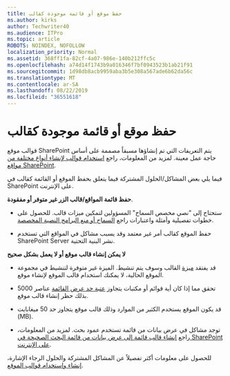 ```yaml
---
title: حفظ موقع أو قائمة موجودة كقالب
ms.author: kirks
author: Techwriter40
ms.audience: ITPro
ms.topic: article
ROBOTS: NOINDEX, NOFOLLOW
localization_priority: Normal
ms.assetid: 368ff1fa-82cf-4a07-986e-140b212ffc5c
ms.openlocfilehash: a74d14f1743b9a016346f7bf0943523b1ab21f91
ms.sourcegitcommit: 1d98db8acb9959aba3b5e308a567ade6b62da56c
ms.translationtype: MT
ms.contentlocale: ar-SA
ms.lasthandoff: 08/22/2019
ms.locfileid: "36551618"
---
```

# <a name="save-site-or-list-as-a-template"></a>حفظ موقع أو قائمة موجودة كقالب

قوالب موقع SharePoint يتم التعريفات التي تم إنشاؤها مسبقاً مصممة على أساس حاجة عمل معينة. لمزيد من المعلومات، راجع [استخدام قوالب لإنشاء أنواع مختلفة من مواقع SharePoint](https://support.office.com/article/using-templates-to-create-different-kinds-of-sharepoint-sites-449eccec-ff99-4cf3-b62e-dcfee37e8da4).

فيما يلي بعض المشاكل/الحلول المشتركة فيما يتعلق بحفظ الموقع أو القائمة كقالب في SharePoint على الإنترنت.

**حفظ قائمة المواقع/قالب الزر غير متوفر أو مفقودة**. 

- ستحتاج إلى "نصي مخصص السماح" المسؤولين لتمكين ميزات قالب. للحصول على خطوات تفصيلية وأمثلة واعتبارات راجع [السماح أو منع البرامج النصية المخصصة](https://docs.microsoft.com/sharepoint/allow-or-prevent-custom-script).


- حفظ الموقع كقالب أمر غير معتمد وقد يسبب مشاكل في المواقع التي تستخدم SharePoint Server نشر البنية التحتية.


**لا يمكن إنشاء قالب موقع أو لا يعمل بشكل صحيح**

- قد يفتقد [ميزة](https://social.technet.microsoft.com/wiki/contents/articles/14423.sharepoint-2013-existing-features-guid.aspx) القالب وسوف يتم تنشيط. الميزة غير متوفرة لتنشيط في مجموعة الموقع الحالية، لا يمكنك استخدام قالب الموقع لإنشاء موقع.


- تحقق مما إذا كان أية قوائم أو مكتبات يتجاوز [عتبة حد عرض القائمة](https://support.office.com/article/Manage-large-lists-and-libraries-in-SharePoint-B8588DAE-9387-48C2-9248-C24122F07C59) عناصر 5000 بذلك حظر إنشاء قالب موقع.


- قد يكون الموقع يستخدم الكثير من الموارد وذلك قالب موقع يتجاوز حد 50 ميغابايت (MB).


- توجد مشاكل في عرض بيانات من قائمة تستخدم عمود بحث. لمزيد من المعلومات، راجع [إنشاء قالب قائمة إلى عرض بيانات من قائمة البحث الصحيحة في SharePoint على الإنترنت](https://support.office.com/article/template-generated-list-doesn-t-display-correct-data-for-a-column-in-sharepoint-online-20430b62-e40c-4f6f-8889-aa24e80d605a).


للحصول على معلومات أكثر تفصيلاً عن المشاكل المشتركة والحلول الرجاء الإشارة، [إنشاء واستخدام قوالب الموقع](https://support.office.com/article/Create-and-use-site-templates-60371B0F-00E0-4C49-A844-34759EBDD989).


